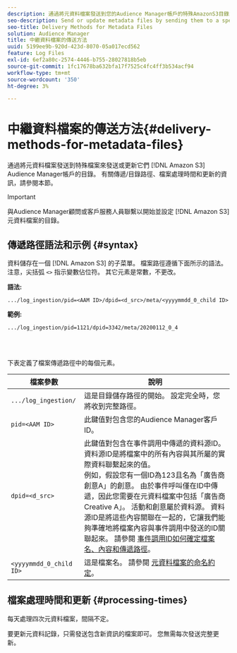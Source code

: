 ```yaml
---
description: 通過將元資料檔案發送到您的Audience Manager帳戶的特殊AmazonS3目錄來發送或更新它們。 有關傳遞/目錄路徑、檔案處理時間和更新的資訊，請參閱本節。
seo-description: Send or update metadata files by sending them to a special Amazon S3 directory for your Audience Manager account. Refer to this section for information about delivery/directory paths, file processing times, and updates.
seo-title: Delivery Methods for Metadata Files
solution: Audience Manager
title: 中繼資料檔案的傳送方法
uuid: 5199ee9b-920d-423d-8070-05a017ecd562
feature: Log Files
exl-id: 6ef2a80c-2574-4446-b755-28027818b5eb
source-git-commit: 1fc17678ba632bfa17f7525c4fc4ff3b534acf94
workflow-type: tm+mt
source-wordcount: '350'
ht-degree: 3%

---
```


# 中繼資料檔案的傳送方法{#delivery-methods-for-metadata-files}

通過將元資料檔案發送到特殊檔案來發送或更新它們 [!DNL Amazon S3] Audience Manager帳戶的目錄。 有關傳遞/目錄路徑、檔案處理時間和更新的資訊，請參閱本節。

>[!IMPORTANT]
>
> 與Audience Manager顧問或客戶服務人員聯繫以開始並設定 [!DNL Amazon S3] 元資料檔案的目錄。

## 傳遞路徑語法和示例 {#syntax}

資料儲存在一個 [!DNL Amazon S3] 的子菜單。 檔案路徑遵循下面所示的語法。 注意，尖括弧 `<>` 指示變數佔位符。 其它元素是常數，不更改。

**語法:**

```
.../log_ingestion/pid=<AAM ID>/dpid=<d_src>/meta/<yyyymmdd_0_child ID>
```

**範例:**

```
.../log_ingestion/pid=1121/dpid=3342/meta/20200112_0_4
```

<br> 

下表定義了檔案傳遞路徑中的每個元素。


| 檔案參數 | 說明 |
|---------|----------|
| `.../log_ingestion/` | 這是目錄儲存路徑的開始。 設定完全時，您將收到完整路徑。 |
| `pid=<AAM ID>` | 此鍵值對包含您的Audience Manager客戶ID。 |
| `dpid=<d_src>` | 此鍵值對包含在事件調用中傳遞的資料源ID。 資料源ID是將檔案中的所有內容與其所屬的實際資料聯繫起來的值。 </br> 例如，假設您有一個ID為123且名為「廣告商創意A」的創意。 由於事件呼叫僅在ID中傳遞，因此您需要在元資料檔案中包括「廣告商Creative A」。 活動和創意屬於資料源。 資料源ID是將這些內容關聯在一起的，它讓我們能夠準確地將檔案內容與事件調用中發送的ID關聯起來。 請參閱 [事件調用ID如何確定檔案名、內容和傳遞路徑](/help/using/reporting/audience-optimization-reports/metadata-files-intro/metadata-file-overview.md#how-ids-shape-file-names)。 |
| `<yyyymmdd_0_child ID>` | 這是檔案名。 請參閱 [元資料檔案的命名約定](/help/using/reporting/audience-optimization-reports/metadata-files-intro/metadata-file-names.md)。 |

## 檔案處理時間和更新 {#processing-times}

每天處理四次元資料檔案，間隔不定。

要更新元資料記錄，只需發送包含新資訊的檔案即可。 您無需每次發送完整更新。
